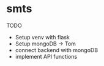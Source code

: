 # smts
TODO

* Setup venv with flask
* Setup mongoDB -> Tom
* connect backend with mongoDB 
* implement API functions
